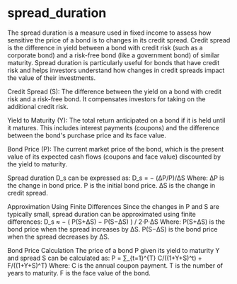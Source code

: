 # spread_duration

The spread duration is a measure used in fixed income to assess how sensitive the price of a bond is to changes in its credit spread. Credit spread is the difference in yield between a bond with credit risk (such as a corporate bond) and a risk-free bond (like a government bond) of similar maturity. Spread duration is particularly useful for bonds that have credit risk and helps investors understand how changes in credit spreads impact the value of their investments.


Credit Spread (S):
The difference between the yield on a bond with credit risk and a risk-free bond. It compensates investors for taking on the additional credit risk.

Yield to Maturity (Y):
The total return anticipated on a bond if it is held until it matures. This includes interest payments (coupons) and the difference between the bond's purchase price and its face value.

Bond Price (P):
The current market price of the bond, which is the present value of its expected cash flows (coupons and face value) discounted by the yield to maturity.


Spread duration D_s  can be expressed as:
D_s = − (ΔP/P)/ΔS
Where:
ΔP is the change in bond price.
P is the initial bond price.
ΔS is the change in credit spread.

Approximation Using Finite Differences
Since the changes in P and S are typically small, spread duration can be approximated using finite differences:
D_s ≈ − ( P(S+ΔS) − P(S−ΔS) ) / 2⋅P⋅ΔS
Where:
P(S+ΔS) is the bond price when the spread increases by ΔS.
P(S−ΔS) is the bond price when the spread decreases by ΔS.

Bond Price Calculation
The price of a bond P given its yield to maturity Y and spread S can be calculated as:
P = ∑_{t=1}^{T} C/((1+Y+S)^t) + F/((1+Y+S)^T)
Where:
C is the annual coupon payment.
T is the number of years to maturity.
F is the face value of the bond.
